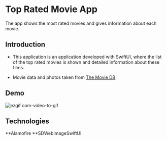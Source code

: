 # Top Rated Movie App 

The app shows the most rated movies and gives information about each movie.

## Introduction 

* This application is an application developed with SwiftUI, where the list of the top rated movies is shown and detailed information about these films.

* Movie data and photos  taken from [The Movie DB](https://developers.themoviedb.org/3/movies/get-top-rated-movies).

## Demo

![ezgif com-video-to-gif](https://user-images.githubusercontent.com/40203322/90740944-bc1bb580-e2d7-11ea-95d1-ed07b6da12ff.gif)

## Technologies

**Alamofire
**SDWebImageSwiftUI
